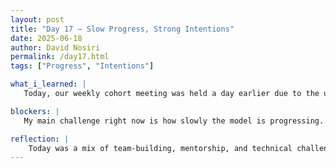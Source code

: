 ```yaml
---
layout: post
title: "Day 17 – Slow Progress, Strong Intentions"
date: 2025-06-18
author: David Nosiri
permalink: /day17.html
tags: ["Progress", "Intentions"]

what_i_learned: |
   Today, our weekly cohort meeting was held a day earlier due to the upcoming Juneteenth holiday. During the session, Dr. Naja addressed some important concerns and emphasized the value of professionalism in both our work and communication. As part of a team-building activity, we played a ranking game that helped strengthen our collaboration and decision-making skills. We also welcomed high school teachers who will be joining the project, and we introduced our work to them in a fun, engaging way. Afterward, we spent time getting to know one of the teachers better and explained our project in more detail, helping her get up to speed on our goals and progress. On the technical side, our team is still working on improving the AI model's performance. Currently, we’re seeing about 30% accuracy on the image datasets and 14% on the numeric datasets. Our aim is to reach at least 90% accuracy, and we’re hopeful that we’ll make significant progress by the end of the week.

blockers: |
   My main challenge right now is how slowly the model is progressing. I can’t help but feel a bit anxious about whether we’ll be able to achieve the results we need for the project to be successful.

reflection: |
    Today was a mix of team-building, mentorship, and technical challenges. Meeting early due to the Juneteenth holiday gave us a chance to reflect on our progress and hear important reminders from Dr. Naja about professionalism. Playing the ranking game was a fun way to strengthen teamwork and think critically together. Introducing our project to the high school teachers helped me see our work from a fresh perspective, and explaining it clearly made me more confident in what we’ve accomplished so far. Although we're still struggling with low accuracy in training our AI model, I’m staying hopeful and motivated to push forward and improve our results.
---
```

